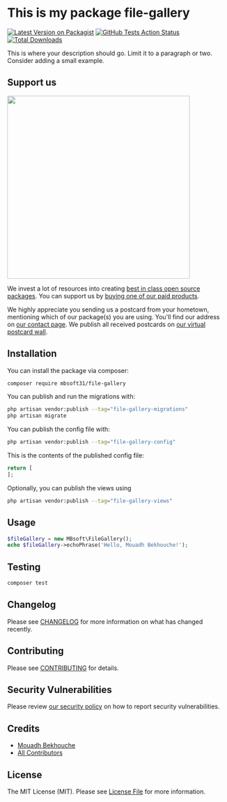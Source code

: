 # This is my package file-gallery

[![Latest Version on Packagist](https://img.shields.io/packagist/v/mbsoft31/file-gallery.svg?style=flat-square)](https://packagist.org/packages/mbsoft31/file-gallery)
[![GitHub Tests Action Status](https://img.shields.io/github/actions/workflow/status/mbsoft31/file-gallery/run-tests.yml?branch=main&label=tests&style=flat-square)](https://github.com/mbsoft31/file-gallery/actions?query=workflow%3Arun-tests+branch%3Amain)
[![Total Downloads](https://img.shields.io/packagist/dt/mbsoft31/file-gallery.svg?style=flat-square)](https://packagist.org/packages/mbsoft31/file-gallery)

This is where your description should go. Limit it to a paragraph or two. Consider adding a small example.

## Support us

[<img src="https://github-ads.s3.eu-central-1.amazonaws.com/file-gallery.jpg?t=1" width="419px" />](https://spatie.be/github-ad-click/file-gallery)

We invest a lot of resources into creating [best in class open source packages](https://spatie.be/open-source). You can support us by [buying one of our paid products](https://spatie.be/open-source/support-us).

We highly appreciate you sending us a postcard from your hometown, mentioning which of our package(s) you are using. You'll find our address on [our contact page](https://spatie.be/about-us). We publish all received postcards on [our virtual postcard wall](https://spatie.be/open-source/postcards).

## Installation

You can install the package via composer:

```bash
composer require mbsoft31/file-gallery
```

You can publish and run the migrations with:

```bash
php artisan vendor:publish --tag="file-gallery-migrations"
php artisan migrate
```

You can publish the config file with:

```bash
php artisan vendor:publish --tag="file-gallery-config"
```

This is the contents of the published config file:

```php
return [
];
```

Optionally, you can publish the views using

```bash
php artisan vendor:publish --tag="file-gallery-views"
```

## Usage

```php
$fileGallery = new MBsoft\FileGallery();
echo $fileGallery->echoPhrase('Hello, Mouadh Bekhouche!');
```

## Testing

```bash
composer test
```

## Changelog

Please see [CHANGELOG](CHANGELOG.md) for more information on what has changed recently.

## Contributing

Please see [CONTRIBUTING](CONTRIBUTING.md) for details.

## Security Vulnerabilities

Please review [our security policy](../../security/policy) on how to report security vulnerabilities.

## Credits

- [Mouadh Bekhouche](https://github.com/mbsoft31)
- [All Contributors](../../contributors)

## License

The MIT License (MIT). Please see [License File](LICENSE.md) for more information.
